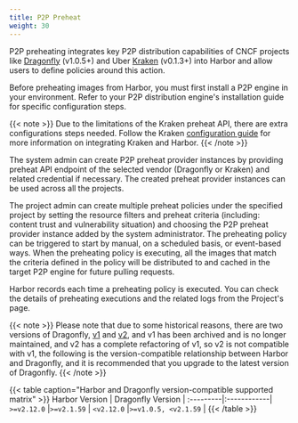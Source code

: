 ```yaml
---
title: P2P Preheat
weight: 30
---
```

P2P preheating integrates key P2P distribution capabilities of CNCF projects like [Dragonfly](https://github.com/dragonflyoss/Dragonfly) (v1.0.5+)
and Uber [Kraken](https://github.com/uber/kraken) (v0.1.3+) into Harbor and allow users to define policies around this action.

Before preheating images from Harbor, you must first install a P2P engine in your environment. Refer to your P2P
distribution engine's installation guide for specific configuration steps.

{{< note >}}
Due to the limitations of the Kraken preheat API, there are extra configurations steps needed. Follow the
Kraken [configuration guide](https://github.com/uber/kraken/blob/master/docs/INTEGRATEWITHHARBOR.md) for more
information on integrating Kraken and Harbor.
{{< /note >}}

The system admin can create P2P preheat provider instances by providing preheat API endpoint of the selected vendor
(Dragonfly or Kraken) and related credential if necessary. The created preheat provider instances can be used across
all the projects.

The project admin can create multiple preheat policies under the specified project by setting the resource filters and
preheat criteria (including: content trust and vulnerability situation) and choosing the P2P preheat provider instance
added by the system administrator. The preheating policy can be triggered to start by manual, on a scheduled basis, or event-based ways.
When the preheating policy is executing, all the images that match the criteria defined in the policy will be distributed to
and cached in the target P2P engine for future pulling requests.

Harbor records each time a preheating policy is executed. You can check the details of preheating executions and the
related logs from the Project's page.


{{< note >}}
Please note that due to some historical reasons, there are two versions of Dragonfly,
[v1](https://github.com/dragonflyoss/Dragonfly) and [v2](https://github.com/dragonflyoss/Dragonfly2),
and v1 has been archived and is no longer maintained, and v2 has a complete refactoring of v1, so v2 is not compatible with v1,
the following is the version-compatible relationship between Harbor and Dragonfly, and it is recommended that you upgrade to the latest version of Dragonfly.
{{< /note >}}

{{< table caption="Harbor and Dragonfly version-compatible supported matrix" >}}
Harbor Version | Dragonfly Version |
:---------|:------------|
`>=v2.12.0` |`>=v2.1.59` |
`<v2.12.0` |`>=v1.0.5, <v2.1.59` |
{{< /table >}}
